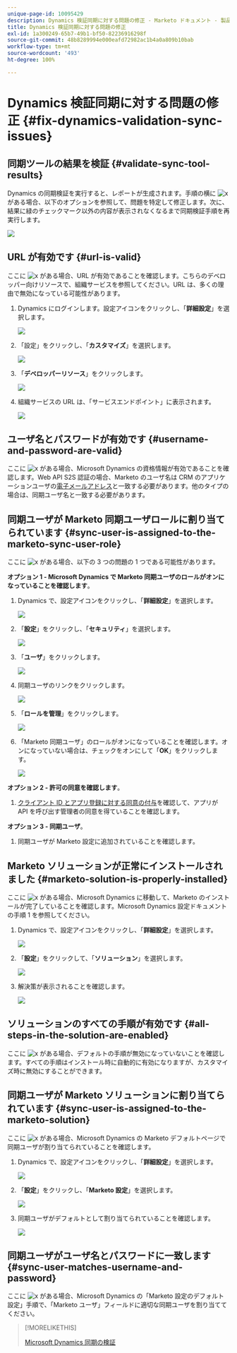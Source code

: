 ```yaml
---
unique-page-id: 10095429
description: Dynamics 検証同期に対する問題の修正 - Marketo ドキュメント - 製品ドキュメント
title: Dynamics 検証同期に対する問題の修正
exl-id: 1a300249-65b7-49b1-bf50-82236916298f
source-git-commit: 48b8289994e000eafd72982ac1b4a0a809b10bab
workflow-type: tm+mt
source-wordcount: '493'
ht-degree: 100%

---
```


# Dynamics 検証同期に対する問題の修正 {#fix-dynamics-validation-sync-issues}

## 同期ツールの結果を検証 {#validate-sync-tool-results}

Dynamics の同期検証を実行すると、レポートが生成されます。手順の横に ![x](assets/delete.png) がある場合、以下のオプションを参照して、問題を特定して修正します。次に、結果に緑のチェックマーク以外の内容が表示されなくなるまで同期検証手順を再実行します。

![](assets/image2015-9-22-15-3a58-3a12.png)

## URL が有効です {#url-is-valid}

ここに ![x](assets/delete.png) がある場合、URL が有効であることを確認します。こちらのデベロッパー向けリソースで、組織サービスを参照してください。URL は、多くの理由で無効になっている可能性があります。

1. Dynamics にログインします。設定アイコンをクリックし、「**詳細設定**」を選択します。

   ![](assets/one.png)

1. 「設定」をクリックし、「**カスタマイズ**」を選択します。

   ![](assets/two.png)

1. 「**デベロッパーリソース**」をクリックします。

   ![](assets/three.png)

1. 組織サービスの URL は、「サービスエンドポイント」に表示されます。

   ![](assets/four.png)

## ユーザ名とパスワードが有効です {#username-and-password-are-valid}

ここに ![x](assets/delete.png) がある場合、Microsoft Dynamics の資格情報が有効であることを確認します。Web API S2S 認証の場合、Marketo のユーザ名は CRM のアプリケーションユーザの[電子メールアドレス](https://docs.microsoft.com/ja-jp/power-platform/admin/manage-application-users#view-or-edit-the-details-of-an-application-user)と一致する必要があります。他のタイプの場合は、同期ユーザ名と一致する必要があります。

## 同期ユーザが Marketo 同期ユーザロールに割り当てられています {#sync-user-is-assigned-to-the-marketo-sync-user-role}

ここに ![x](assets/delete.png) がある場合、以下の 3 つの問題の 1 つである可能性があります。

**オプション 1 - Microsoft Dynamics で Marketo 同期ユーザのロールがオンになっていることを確認します**。

1. Dynamics で、設定アイコンをクリックし、「**詳細設定**」を選択します。

   ![](assets/one.png)

1. 「**設定**」をクリックし、「**セキュリティ**」を選択します。

   ![](assets/six.png)

1. 「**ユーザ**」をクリックします。

   ![](assets/image2015-9-24-9-3a47-3a25.png)

1. 同期ユーザのリンクをクリックします。

   ![](assets/seven.png)

1. 「**ロールを管理**」をクリックします。

   ![](assets/eight.png)

1. 「Marketo 同期ユーザ」のロールがオンになっていることを確認します。オンになっていない場合は、チェックをオンにして「**OK**」をクリックします。

   ![](assets/image2015-9-24-9-3a59-3a21.png)

**オプション 2 - 許可の同意を確認します**。

1. [クライアント ID とアプリ登録に対する同意の付与](/help/marketo/product-docs/crm-sync/microsoft-dynamics-sync/sync-setup/grant-consent-for-client-id-and-app-registration.md)を確認して、アプリが API を呼び出す管理者の同意を得ていることを確認します。

**オプション 3 - 同期ユーザ**。

1. 同期ユーザが Marketo 設定に追加されていることを確認します。

## Marketo ソリューションが正常にインストールされました {#marketo-solution-is-properly-installed}

ここに ![x](assets/delete.png) がある場合、Microsoft Dynamics に移動して、Marketo のインストールが完了していることを確認します。Microsoft Dynamics 設定ドキュメントの手順 1 を参照してください。

1. Dynamics で、設定アイコンをクリックし、「**詳細設定**」を選択します。

   ![](assets/one.png)

1. 「**設定**」をクリックして、「**ソリューション**」を選択します。

   ![](assets/eleven.png)

1. 解決策が表示されることを確認します。

   ![](assets/twelve.png)

## ソリューションのすべての手順が有効です {#all-steps-in-the-solution-are-enabled}

ここに ![x](assets/delete.png) がある場合、デフォルトの手順が無効になっていないことを確認します。すべての手順はインストール時に自動的に有効になりますが、カスタマイズ時に無効にすることができます。

## 同期ユーザが Marketo ソリューションに割り当てられています {#sync-user-is-assigned-to-the-marketo-solution}

ここに ![x](assets/delete.png) がある場合、Microsoft Dynamics の Marketo デフォルトページで同期ユーザが割り当てられていることを確認します。

1. Dynamics で、設定アイコンをクリックし、「**詳細設定**」を選択します。

   ![](assets/one.png)

1. 「**設定**」をクリックし、「**Marketo 設定**」を選択します。

   ![](assets/thirteen.png)

1. 同期ユーザがデフォルトとして割り当てられていることを確認します。

   ![](assets/fourteen.png)

## 同期ユーザがユーザ名とパスワードに一致します {#sync-user-matches-username-and-password}

ここに ![x](assets/delete.png) がある場合、Microsoft Dynamics の「Marketo 設定のデフォルト設定」手順で、「Marketo ユーザ」フィールドに適切な同期ユーザを割り当ててください。

>[!MORELIKETHIS]
>
>[Microsoft Dynamics 同期の検証](/help/marketo/product-docs/crm-sync/microsoft-dynamics-sync/sync-setup/validate-microsoft-dynamics-sync.md)
